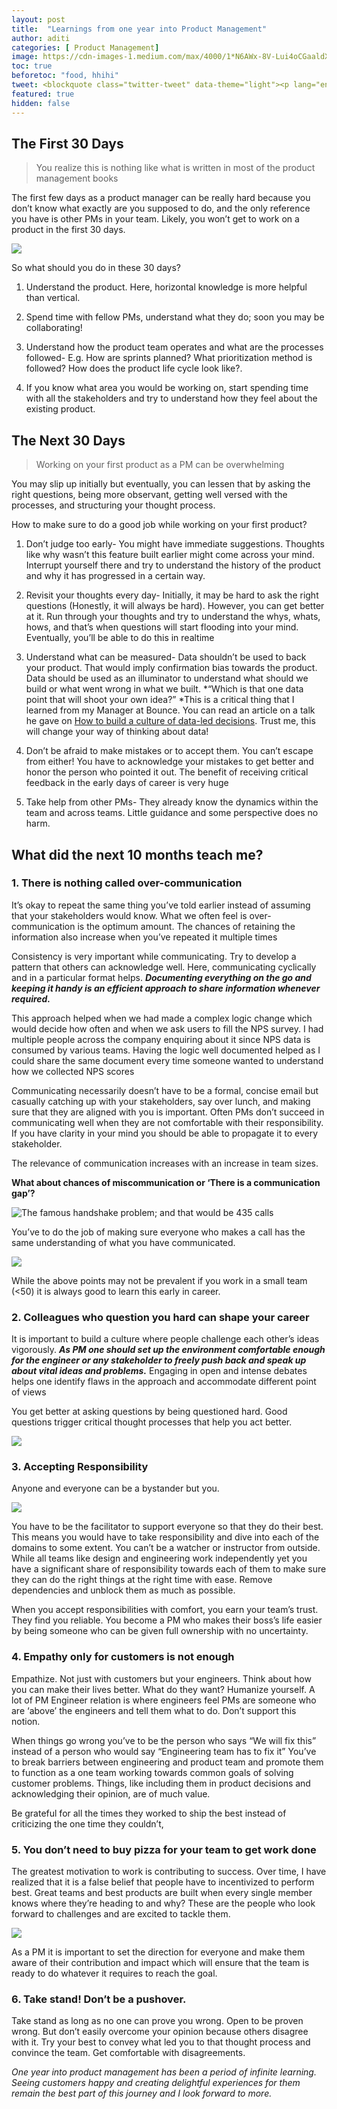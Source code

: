 ```yaml
---
layout: post
title:  "Learnings from one year into Product Management"
author: aditi
categories: [ Product Management]
image: https://cdn-images-1.medium.com/max/4000/1*N6AWx-8V-Lui4oCGaaldXQ.jpeg
toc: true
beforetoc: "food, hhihi"
tweet: <blockquote class="twitter-tweet" data-theme="light"><p lang="en" dir="ltr">OK, an important note for talented mid-career folks, when making job changes:<br><br>Be extremely rigorous about your personal stack-rank between<br>1. Title<br>2. Money<br>3. Scope<br><br>You can lose a lot of potential Money if you aren’t crystal clear on what matters most to you between these 3<br>👇🏽</p>&mdash; Shreyas Doshi (@shreyas) <a href="https://twitter.com/shreyas/status/1268372416427786240?ref_src=twsrc%5Etfw">June 4, 2020</a></blockquote> <script async src="https://platform.twitter.com/widgets.js" charset="utf-8"></script>
featured: true
hidden: false
---
```



## The First 30 Days
>  You realize this is nothing like what is written in most of the product management books

The first few days as a product manager can be really hard because you don’t know what exactly are you supposed to do, and the only reference you have is other PMs in your team. Likely, you won’t get to work on a product in the first 30 days.

![](https://cdn-images-1.medium.com/max/2000/1*c1BLu1tFkS5IC5gKnol2-Q.png)

So what should you do in these 30 days?

 1. Understand the product. Here, horizontal knowledge is more helpful than vertical.

 2. Spend time with fellow PMs, understand what they do; soon you may be collaborating!

 3. Understand how the product team operates and what are the processes followed- E.g. How are sprints planned? What prioritization method is followed? How does the product life cycle look like?.

 4. If you know what area you would be working on, start spending time with all the stakeholders and try to understand how they feel about the existing product.

## The Next 30 Days
>  Working on your first product as a PM can be overwhelming

You may slip up initially but eventually, you can lessen that by asking the right questions, being more observant, getting well versed with the processes, and structuring your thought process.

How to make sure to do a good job while working on your first product?

 1. Don’t judge too early- You might have immediate suggestions. Thoughts like why wasn’t this feature built earlier might come across your mind. Interrupt yourself there and try to understand the history of the product and why it has progressed in a certain way.

 2. Revisit your thoughts every day- Initially, it may be hard to ask the right questions (Honestly, it will always be hard). However, you can get better at it. Run through your thoughts and try to understand the whys, whats, hows, and that’s when questions will start flooding into your mind. Eventually, you’ll be able to do this in realtime

 3. Understand what can be measured- Data shouldn’t be used to back your product. That would imply confirmation bias towards the product. Data should be used as an illuminator to understand what should we build or what went wrong in what we built. *“Which is that one data point that will shoot your own idea?” *This is a critical thing that I learned from my Manager at Bounce. You can read an article on a talk he gave on [How to build a culture of data-led decisions](https://yourstory.com/2020/03/future-of-work-bounce-aditya-jalan-data). Trust me, this will change your way of thinking about data!

 4. Don’t be afraid to make mistakes or to accept them. You can’t escape from either! You have to acknowledge your mistakes to get better and honor the person who pointed it out. The benefit of receiving critical feedback in the early days of career is very huge

 5. Take help from other PMs- They already know the dynamics within the team and across teams. Little guidance and some perspective does no harm.

## What did the next 10 months teach me?

### 1. There is nothing called over-communication

It’s okay to repeat the same thing you’ve told earlier instead of assuming that your stakeholders would know. What we often feel is over-communication is the optimum amount. The chances of retaining the information also increase when you’ve repeated it multiple times

Consistency is very important while communicating. Try to develop a pattern that others can acknowledge well. Here, communicating cyclically and in a particular format helps. ***Documenting everything on the go and keeping it handy is an efficient approach to share information whenever required.***

This approach helped when we had made a complex logic change which would decide how often and when we ask users to fill the NPS survey. I had multiple people across the company enquiring about it since NPS data is consumed by various teams. Having the logic well documented helped as I could share the same document every time someone wanted to understand how we collected NPS scores

Communicating necessarily doesn’t have to be a formal, concise email but casually catching up with your stakeholders, say over lunch, and making sure that they are aligned with you is important. Often PMs don’t succeed in communicating well when they are not comfortable with their responsibility. If you have clarity in your mind you should be able to propagate it to every stakeholder.

The relevance of communication increases with an increase in team sizes.

**What about chances of miscommunication or ‘There is a communication gap’?**

![The famous handshake problem; and that would be 435 calls](https://cdn-images-1.medium.com/max/2216/1*dGKP-cApceMY753WvVp8mQ.png)

You’ve to do the job of making sure everyone who makes a call has the same understanding of what you have communicated.

![](https://cdn-images-1.medium.com/max/2000/1*M0T5o4SCIE2ac28ZIDlDfQ.jpeg)

While the above points may not be prevalent if you work in a small team (<50) it is always good to learn this early in career.

### 2. Colleagues who question you hard can shape your career

It is important to build a culture where people challenge each other’s ideas vigorously. ***As PM one should set up the environment comfortable enough for the engineer or any stakeholder to freely push back and speak up about vital ideas and problems.*** Engaging in open and intense debates helps one identify flaws in the approach and accommodate different point of views

You get better at asking questions by being questioned hard. Good questions trigger critical thought processes that help you act better.

![](https://cdn-images-1.medium.com/max/2000/1*pb1_xdQDcVRGPZS7NqcgpQ.png)

### 3. Accepting Responsibility

Anyone and everyone can be a bystander but you.

![](https://cdn-images-1.medium.com/max/2024/1*NNBcq-yl2cExzTbqDpzzEA.png)

You have to be the facilitator to support everyone so that they do their best. This means you would have to take responsibility and dive into each of the domains to some extent. You can’t be a watcher or instructor from outside. While all teams like design and engineering work independently yet you have a significant share of responsibility towards each of them to make sure they can do the right things at the right time with ease. Remove dependencies and unblock them as much as possible.

When you accept responsibilities with comfort, you earn your team’s trust. They find you reliable. You become a PM who makes their boss’s life easier by being someone who can be given full ownership with no uncertainty.

### 4. Empathy only for customers is not enough

Empathize. Not just with customers but your engineers. Think about how you can make their lives better. What do they want? Humanize yourself. A lot of PM Engineer relation is where engineers feel PMs are someone who are ‘above’ the engineers and tell them what to do. Don’t support this notion.

When things go wrong you’ve to be the person who says “We will fix this” instead of a person who would say “Engineering team has to fix it” You’ve to break barriers between engineering and product team and promote them to function as a one team working towards common goals of solving customer problems. Things, like including them in product decisions and acknowledging their opinion, are of much value.

Be grateful for all the times they worked to ship the best instead of criticizing the one time they couldn’t,

### 5. You don’t need to buy pizza for your team to get work done

The greatest motivation to work is contributing to success. Over time, I have realized that it is a false belief that people have to incentivized to perform best. Great teams and best products are built when every single member knows where they’re heading to and why? These are the people who look forward to challenges and are excited to tackle them.

![](https://cdn-images-1.medium.com/max/3068/1*QFnnoCwlayRb6HNvqzcCGA.png)

As a PM it is important to set the direction for everyone and make them aware of their contribution and impact which will ensure that the team is ready to do whatever it requires to reach the goal.

### 6. Take stand! Don’t be a pushover.

Take stand as long as no one can prove you wrong. Open to be proven wrong. But don’t easily overcome your opinion because others disagree with it. Try your best to convey what led you to that thought process and convince the team. Get comfortable with disagreements.

*One year into product management has been a period of infinite learning. Seeing customers happy and creating delightful experiences for them remain the best part of this journey and I look forward to more.*



